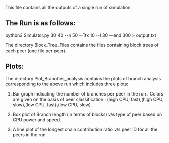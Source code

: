 This file contains all the outputs of a single run of simulation.
## The Run is as follows:
python3 Simulator.py 30 40 --n 50 --Ttx 10 --I 30 --end 300 > output.txt

The directory Block_Tree_Files contains the files containing block trees of each peer (one file per peer).
## Plots:
The directory Plot_Branches_analysis contains the plots of branch analysis corresponding to the above run which includes three plots:

1. Bar graph indicating the number of branches per peer in the run . Colors are given on the basis of peer classification : (high CPU, fast),(high CPU, slow),(low CPU, fast),(low CPU, slow).
  
2. Box plot of Branch length (in terms of blocks) v/s type of peer based on CPU power and speed.
 
3. A line plot of the longest chain contribution ratio v/s peer ID for all the peers in the run. 
